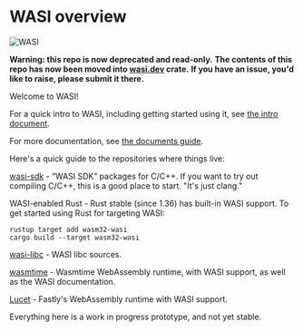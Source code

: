# WASI overview

![WASI](WASI.png)

**Warning: this repo is now deprecated and read-only.**
**The contents of this repo has now been moved into [wasi.dev] crate.**
**If you have an issue, you'd like to raise, please submit it there.**

[wasi.dev]: https://github.com/CraneStation/wasi.dev

Welcome to WASI!

For a quick intro to WASI, including getting started using it, see [the intro document](https://github.com/CraneStation/wasmtime/blob/master/docs/WASI-intro.md).

For more documentation, see [the documents guide](https://github.com/CraneStation/wasmtime/blob/master/docs/WASI-documents.md).

Here's a quick guide to the repositories where things live:

[wasi-sdk](https://github.com/CraneStation/wasi-sdk) - “WASI SDK” packages for C/C++. If you want to try out compiling C/C++, this is a good place to start. "It's just clang."

WASI-enabled Rust - Rust stable (since 1.36) has built-in WASI support. To get started using Rust for targeting WASI:

```
rustup target add wasm32-wasi
cargo build --target wasm32-wasi
```

[wasi-libc](https://github.com/CraneStation/wasi-libc/) - WASI libc sources.

[wasmtime](https://github.com/CraneStation/wasmtime/) - Wasmtime WebAssembly runtime, with WASI support, as well as the WASI documentation.

[Lucet](https://github.com/fastly/lucet/) - Fastly's WebAssembly runtime with WASI support.

Everything here is a work in progress prototype, and not yet stable.
